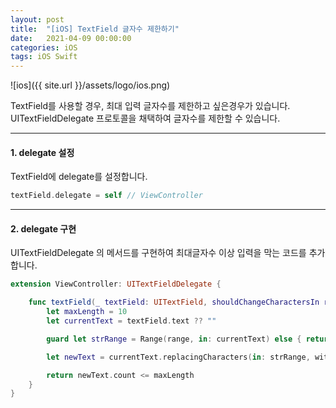 ```yaml
---
layout: post
title:  "[iOS] TextField 글자수 제한하기"
date:   2021-04-09 00:00:00
categories: iOS
tags: iOS Swift
---
```


![ios]({{ site.url }}/assets/logo/ios.png)

TextField를 사용할 경우, 최대 입력 글자수를 제한하고 싶은경우가 있습니다.
UITextFieldDelegate 프로토콜을 채택하여 글자수를 제한할 수 있습니다.

***

#### 1. delegate 설정

TextField에 delegate를 설정합니다.

```swift
textField.delegate = self // ViewController
```

***

#### 2. delegate 구현

UITextFieldDelegate 의 메서드를 구현하여 최대글자수 이상 입력을 막는 코드를 추가합니다.

```swift
extension ViewController: UITextFieldDelegate {

    func textField(_ textField: UITextField, shouldChangeCharactersIn range: NSRange, replacementString string: String) -> Bool {
        let maxLength = 10
        let currentText = textField.text ?? ""

        guard let strRange = Range(range, in: currentText) else { return false }

        let newText = currentText.replacingCharacters(in: strRange, with: string)

        return newText.count <= maxLength
    }
}
```